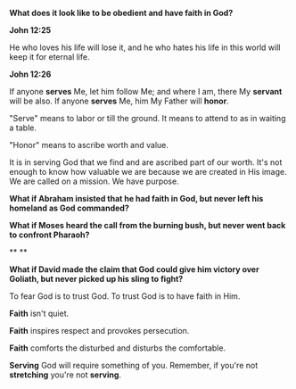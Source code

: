 **What does it look like to be obedient and have faith in God?**

**John 12:25**

He who loves his life will lose it, and he who hates his life in this world will keep it for eternal life.

**John 12:26**

If anyone **serves** Me, let him follow Me; and where I am, there My **servant** will be also. If anyone **serves** Me, him My Father will **honor**.

"Serve" means to labor or till the ground. It means to attend to as in waiting a table.

"Honor" means to ascribe worth and value.

It is in serving God that we find and are ascribed part of our worth. It's not enough to know how valuable we are because we are created in His image. We are called on a mission. We have purpose.

**What if Abraham insisted that he had faith in God, but never left his homeland as God commanded?**

**What if Moses heard the call from the burning bush, but never went back to confront Pharaoh?**

**
**

**What if David made the claim that God could give him victory over Goliath, but never picked up his sling to fight?**

To fear God is to trust God. To trust God is to have faith in Him.

**Faith** isn't quiet.

**Faith** inspires respect and provokes persecution.

**Faith** comforts the disturbed and disturbs the comfortable.

**Serving** God will require something of you. Remember, if you're not **stretching** you're not **serving**.